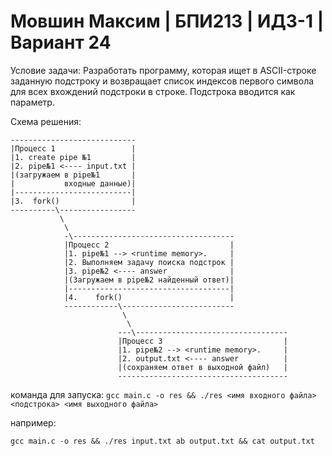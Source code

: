 # Мовшин Максим | БПИ213 | ИДЗ-1 | Вариант 24
Условие задачи:
Разработать программу, которая ищет в ASCII-строке заданную подстроку и возвращает список индексов первого символа для всех вхождений подстроки в строке. Подстрока вводится как параметр.

Схема решения:
```
----------------------------
|Процесс 1                 |
|1. create pipe №1         |
|2. pipe№1 <---- input.txt |
|(загружаем в pipe№1       |
|           входные данные)|
|--------------------------|
|3.  fork()                |
----------\-----------------
           \
            \
            -\------------------------------------
            |Процесс 2                           |
            |1. pipe№1 --> <runtime memory>.     |
            |2. Выполняем задачу поиска подстрок |
            |3. pipe№2 <---- answer              |
            |(Загружаем в pipe№2 найденный ответ)|
            |------------------------------------|
            |4.    fork()                        |
            ------------\-------------------------
                         \
                          \
                        ---\----------------------------------
                        |Процесс 3                           |
                        |1. pipe№2 --> <runtime memory>.     |
                        |2. output.txt <---- answer          |
                        |(сохраняем ответ в выходной файл)   |
                        --------------------------------------

```


команда для запуска: `gcc main.c -o res && ./res <имя входного файла> <подстрока> <имя выходного файла>`

например:
```
gcc main.c -o res && ./res input.txt ab output.txt && cat output.txt
```
